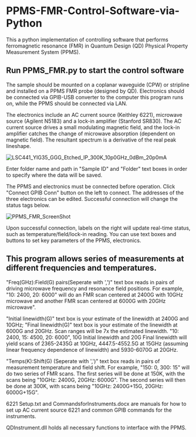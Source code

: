 # PPMS-FMR-Control-Software-via-Python
This a python implementation of controlling software that performs ferromagnetic resonance (FMR) in Quantum Design (QD) Physical Property Measurement System (PPMS).

## Run PPMS_FMR.py to start the control software

The sample should be mounted on a coplanar waveguide (CPW) or stripline and installed on a PPMS FMR probe (designed by QD). Electronics should be connected via GPIB-USB converter to the computer this program runs on, while the PPMS should be connected via LAN.

The electronics include an AC current source (Keithley 6221), microwave source (Agilent N5183) and a lock-in amplifier (Stanford SR830). The AC current source drives a small modulating magnetic field, and the lock-in amplifier catches the change of microwave absorption (dependent on magnetic field). The resultant spectrum is a derivative of the real peak lineshape.

![LSC441_YIG35_GGG_Etched_IP_300K_10p0GHz_0dBm_20p0mA](https://user-images.githubusercontent.com/46427095/203198455-b9890568-0f07-48fb-85f2-77bfb81d5cbd.png)

Enter folder name and path in "Sample ID" and "Folder" text boxes in order to specify where the data will be saved.

The PPMS and electronics must be connected before operation. Click "Connect GPIB Conn" button on the left to connect. The addresses of the three electronics can be edited. Successful connection will change the status tags below.

![PPMS_FMR_ScreenShot](https://user-images.githubusercontent.com/46427095/203198503-eca35083-3de7-4aa6-83c3-2deef0f694b0.png)

Upon successful connection, labels on the right will update real-time status, such as temperature/field/lock-in reading. You can use text boxes and buttons to set key parameters of the PPMS, electronics.

## This program allows series of measurements at different frequencies and temperatures.

"Freq(GHz):Field(G) pairs(Seperate with ',')" text box reads in pairs of driving microwave frequency and resonance field positions. For example, "10: 2400, 20: 6000" will do an FMR scan centered at 2400G with 10GHz microwave and another FMR scan centered at 6000G with 20GHz microwave".

"Initial linewidth(G)" text box is your estimate of the linewidth at 2400G and 10GHz; "Final linewidth(G)" text box is your estimate of the linewidth at 6000G and 20GHz. Scan ranges will be 7x the estimated linewidth. "10: 2400, 15: 4500, 20: 6000", 10G Initial linewidth and 20G Final linewidth will yield scans of 2365-2435G at 10GHz, 4447.5-4552.5G at 15GHz (assuming linear frequency dependence of linewidth) and 5930-6070G at 20GHz.

"Temps(K):Shift(G) (Seperate with ',')" text box reads in pairs of measurement temperature and field shift. For example, "150: 0, 300: 15" will do two series of FMR scans. The first series will be done at 150K, with the scans being "10GHz: 2400G, 20GHz: 6000G". The second series will then be done at 300K, with scans being "10GHz: 2400G+15G, 20GHz: 6000G+15G".

6221 Setup.txt and CommandsforInstruments.docx are manuals for how to set up AC current source 6221 and common GPIB commands for the instruments.

QDInstrument.dll holds all necessary functions to interface with the PPMS.
